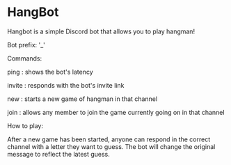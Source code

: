 # HangBot
Hangbot is a simple Discord bot that allows you to play hangman!

Bot prefix: '_'

Commands:

ping : shows the bot's latency

invite : responds with the bot's invite link

new : starts a new game of hangman in that channel

join : allows any member to join the game currently going on in that channel


How to play:

After a new game has been started, anyone can respond in the correct channel with a letter they want to guess. The bot will change the original message to reflect the latest guess.
